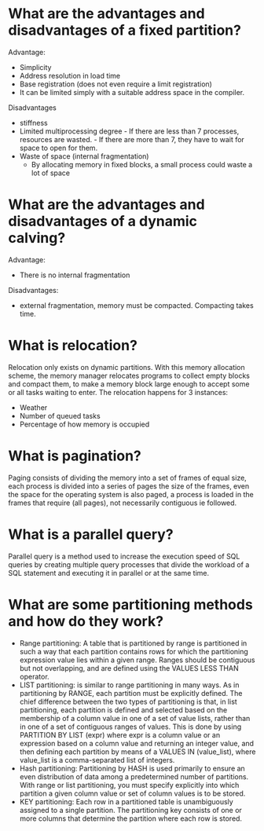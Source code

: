 # What are the advantages and disadvantages of a fixed partition?
Advantage:

- Simplicity
- Address resolution in load time
- Base registration (does not even require a limit registration)
- It can be limited simply with a suitable address space in the compiler.

Disadvantages

- stiffness
- Limited multiprocessing degree
      - If there are less than 7 processes, resources are wasted.
      - If there are more than 7, they have to wait for space to open for them.
- Waste of space (internal fragmentation)
    - By allocating memory in fixed blocks, a small process could waste a lot of space

# What are the advantages and disadvantages of a dynamic calving?
Advantage:
- There is no internal fragmentation

Disadvantages:
- external fragmentation, memory must be compacted. Compacting takes time.

# What is relocation?
Relocation only exists on dynamic partitions.
With this memory allocation scheme, the memory manager relocates programs to collect empty blocks and compact them, to make a memory block large enough to accept some or all tasks waiting to enter.
The relocation happens for 3 instances:
- Weather
- Number of queued tasks
- Percentage of how memory is occupied

# What is pagination?
Paging consists of dividing the memory into a set of frames of equal size, each process is divided into a series of pages the size of the frames, even the space for the operating system is also paged, a process is loaded in the frames that require (all pages), not necessarily contiguous ie followed.

# What is a parallel query?
Parallel query is a method used to increase the execution speed of SQL queries by creating multiple query processes that divide the workload of a SQL statement and executing it in parallel or at the same time.

# What are some partitioning methods and how do they work?
- Range partitioning: A table that is partitioned by range is partitioned in such a way that each partition contains rows for which the partitioning expression value lies within a given range. Ranges should be contiguous but not overlapping, and are defined using the VALUES LESS THAN operator.
- LIST partitioning: is similar to range partitioning in many ways. As in partitioning by RANGE, each partition must be explicitly defined. The chief difference between the two types of partitioning is that, in list partitioning, each partition is defined and selected based on the membership of a column value in one of a set of value lists, rather than in one of a set of contiguous ranges of values. This is done by using PARTITION BY LIST (expr) where expr is a column value or an expression based on a column value and returning an integer value, and then defining each partition by means of a VALUES IN (value_list), where value_list is a comma-separated list of integers.
- Hash partitioning: Partitioning by HASH is used primarily to ensure an even distribution of data among a predetermined number of partitions. With range or list partitioning, you must specify explicitly into which partition a given column value or set of column values ​​is to be stored.
- KEY partitioning: Each row in a partitioned table is unambiguously assigned to a single partition. The partitioning key consists of one or more columns that determine the partition where each row is stored.
